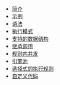 * [简介](introduce)
* [示例](2)
* [语法](3)
* [执行模式]()
* [支持的数据结构]()
* [继承调用]()
* [规则内并发]()
* [引擎池]()
* [选择式的执行规则]()
* [自定义代码]()